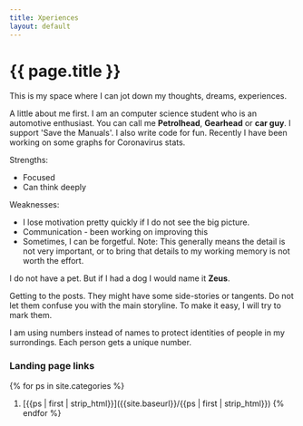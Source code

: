 ```yaml
---
title: Xperiences
layout: default
---
```


# {{ page.title }}

This is my space where I can jot down my thoughts, dreams, experiences.

A little about me first. I am an computer science student who is an automotive enthusiast. You can call me **Petrolhead**, **Gearhead** or **car guy**. I support 'Save the Manuals'. I also write code for fun. Recently I have been working on some graphs for Coronavirus stats.

Strengths:
- Focused
- Can think deeply

Weaknesses:
- I lose motivation pretty quickly if I do not see the big picture.
- Communication - been working on improving this
- Sometimes, I can be forgetful. Note: This generally means the detail is not very important, or to bring that details to my working memory is not worth the effort. 

I do not have a pet. But if I had a dog I would name it **Zeus**.

Getting to the posts. They might have some side-stories or tangents. Do not let them confuse you with the main storyline. To make it easy, I will try to mark them. 

I am using numbers instead of names to protect identities of people in my surrondings. Each person gets a unique number.
### Landing page links

{% for ps in site.categories %}
1. [{{ps | first | strip_html}}]({{site.baseurl}}/{{ps | first | strip_html}})
{% endfor %}



